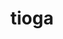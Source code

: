 ---
title: "tioga"
layout: cache
category: package
meta: {"versions": ["develop", "master"], "compilers": ["apple-clang@12.0.0", "gcc@7.4.0"]}
spec_files: 
 - spec-0.json
 - spec-1.json
 - spec-2.json
spec_names:
 - 'tioga@master%gcc@7.4.0~ipo+pic+shared build_type=Release arch=linux-rhel7-power9le ^hwloc@2.4.0%gcc@7.4.0~cairo~cuda~gl~libudev+libxml2~netloc~nvml+pci+shared arch=linux-rhel7-power9le ^libiconv@1.16%gcc@7.4.0 arch=linux-rhel7-power9le ^libpciaccess@0.16%gcc@7.4.0 arch=linux-rhel7-power9le ^libxml2@2.9.8%gcc@7.4.0~python arch=linux-rhel7-power9le ^mpich@3.3.2%gcc@7.4.0~argobots+fortran+hwloc+hydra+libxml2+pci+romio~slurm~verbs~wrapperrpath device=ch3 netmod=tcp patches=eb982de pmi=pmi arch=linux-rhel7-power9le ^xz@5.2.5%gcc@7.4.0+pic arch=linux-rhel7-power9le ^zlib@1.2.11%gcc@7.4.0+optimize+pic+shared arch=linux-rhel7-power9le'
 - 'tioga@develop%apple-clang@12.0.0~cuda~ipo+nodegid+pic~shared~stats~timers build_type=Release cuda_arch=none cxxstd=11 arch=darwin-catalina-x86_64 ^hwloc@2.4.1%apple-clang@12.0.0~cairo~cuda~gl~libudev+libxml2~netloc~nvml~pci+shared arch=darwin-catalina-x86_64 ^libedit@3.1-20210216%apple-clang@12.0.0 arch=darwin-catalina-x86_64 ^libevent@2.1.12%apple-clang@12.0.0+openssl arch=darwin-catalina-x86_64 ^libiconv@1.16%apple-clang@12.0.0 arch=darwin-catalina-x86_64 ^libxml2@2.9.10%apple-clang@12.0.0~python arch=darwin-catalina-x86_64 ^ncurses@6.2%apple-clang@12.0.0~symlinks+termlib abi=none arch=darwin-catalina-x86_64 ^openmpi@4.0.5%apple-clang@12.0.0~atomics~cuda~cxx~cxx_exceptions+gpfs~internal-hwloc~java~legacylaunchers~lustre~memchecker~pmi~singularity~sqlite3+static~thread_multiple+vt+wrapper-rpath fabrics=none patches=60ce20b schedulers=none arch=darwin-catalina-x86_64 ^openssh@8.5p1%apple-clang@12.0.0 arch=darwin-catalina-x86_64 ^openssl@1.1.1k%apple-clang@12.0.0~docs+systemcerts arch=darwin-catalina-x86_64 ^xz@5.2.5%apple-clang@12.0.0~pic libs=shared,static arch=darwin-catalina-x86_64 ^zlib@1.2.11%apple-clang@12.0.0+optimize+pic+shared arch=darwin-catalina-x86_64'
 - 'tioga@master%gcc@7.4.0~ipo+pic+shared build_type=Release arch=linux-rhel7-power9le ^spectrum-mpi@10.3.1.2%gcc@7.4.0 arch=linux-rhel7-power9le'
---